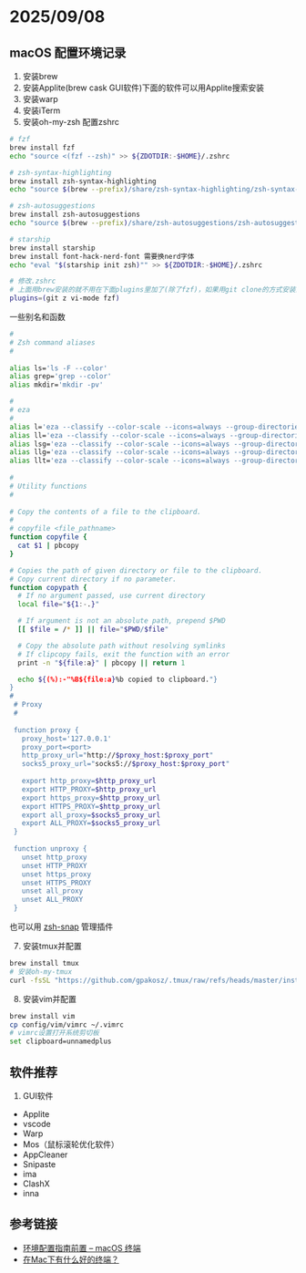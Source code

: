 # 2025/09/08
## macOS 配置环境记录
1. 安装brew
2. 安装Applite(brew cask GUI软件)下面的软件可以用Applite搜索安装
3. 安装warp
4. 安装iTerm
5. 安装oh-my-zsh
配置zshrc
```bash
# fzf
brew install fzf
echo "source <(fzf --zsh)" >> ${ZDOTDIR:-$HOME}/.zshrc

# zsh-syntax-highlighting
brew install zsh-syntax-highlighting
echo "source $(brew --prefix)/share/zsh-syntax-highlighting/zsh-syntax-highlighting.zsh" >> ${ZDOTDIR:-$HOME}/.zshrc

# zsh-autosuggestions
brew install zsh-autosuggestions
echo "source $(brew --prefix)/share/zsh-autosuggestions/zsh-autosuggestions.zsh" >> ${ZDOTDIR:-$HOME}/.zshrc

# starship
brew install starship
brew install font-hack-nerd-font 需要换nerd字体
echo "eval "$(starship init zsh)"" >> ${ZDOTDIR:-$HOME}/.zshrc

# 修改.zshrc
# 上面用brew安装的就不用在下面plugins里加了(除了fzf)，如果用git clone的方式安装的就要在下面plugins里加上
plugins=(git z vi-mode fzf) 

```
一些别名和函数
```bash
#
# Zsh command aliases
#
 ​
alias ls='ls -F --color'
alias grep='grep --color'
alias mkdir='mkdir -pv'

#
# eza
#
alias l='eza --classify --color-scale --icons=always --group-directories-first --time-style long-iso'
alias ll='eza --classify --color-scale --icons=always --group-directories-first --time-style long-iso --long -a --show-symlinks'
alias lsg='eza --classify --color-scale --icons=always --group-directories-first --time-style long-iso --git-ignore --git --git-repos'
alias llg='eza --classify --color-scale --icons=always --group-directories-first --time-style long-iso --git-ignore --git --git-repos --long'
alias llt='eza --classify --color-scale --icons=always --group-directories-first --time-style long-iso -l -a --show-symlinks --total-size'
 ​
#
# Utility functions
#
 ​
# Copy the contents of a file to the clipboard.
#
# copyfile <file_pathname>
function copyfile {
  cat $1 | pbcopy
}

# Copies the path of given directory or file to the clipboard.
# Copy current directory if no parameter.
function copypath {
  # If no argument passed, use current directory
  local file="${1:-.}"

  # If argument is not an absolute path, prepend $PWD
  [[ $file = /* ]] || file="$PWD/$file"

  # Copy the absolute path without resolving symlinks
  # If clipcopy fails, exit the function with an error
  print -n "${file:a}" | pbcopy || return 1

  echo ${(%):-"%B${file:a}%b copied to clipboard."}
}
#
 # Proxy
 #
 ​
 function proxy {
   proxy_host='127.0.0.1'
   proxy_port=<port>
   http_proxy_url="http://$proxy_host:$proxy_port"
   socks5_proxy_url="socks5://$proxy_host:$proxy_port"
 ​
   export http_proxy=$http_proxy_url
   export HTTP_PROXY=$http_proxy_url
   export https_proxy=$http_proxy_url
   export HTTPS_PROXY=$http_proxy_url
   export all_proxy=$socks5_proxy_url
   export ALL_PROXY=$socks5_proxy_url
 }
 ​
 function unproxy {
   unset http_proxy
   unset HTTP_PROXY
   unset https_proxy
   unset HTTPS_PROXY
   unset all_proxy
   unset ALL_PROXY
 }
```
也可以用 [zsh-snap](https://github.com/marlonrichert/zsh-snap) 管理插件

7. 安装tmux并配置
```bash
brew install tmux
# 安装oh-my-tmux
curl -fsSL "https://github.com/gpakosz/.tmux/raw/refs/heads/master/install.sh#$(date +%s)" | bash
```

8. 安装vim并配置
```bash
brew install vim
cp config/vim/vimrc ~/.vimrc
# vimrc设置打开系统剪切板
set clipboard=unnamedplus
```

## 软件推荐
1. GUI软件
- Applite
- vscode
- Warp
- Mos（鼠标滚轮优化软件）
- AppCleaner
- Snipaste
- ima
- ClashX
- inna

## 参考链接
- [环境配置指南前置 – macOS 终端](https://zhuanlan.zhihu.com/p/678611475)
- [在Mac下有什么好的终端？](https://www.zhihu.com/question/21776404/answer/2630267890)